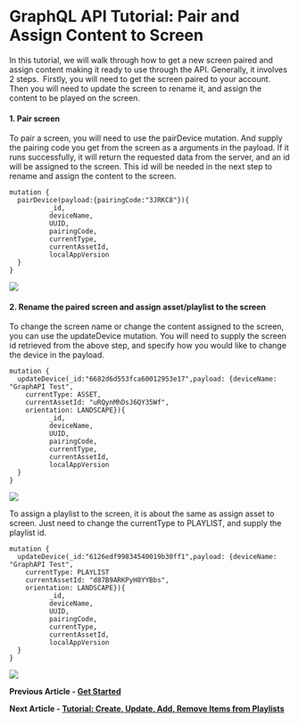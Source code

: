 # GraphQL API Tutorial: Pair and Assign Content to Screen

In this tutorial, we will walk through how to get a new screen paired and assign content making it ready to use through the API. Generally, it involves 2 steps.  Firstly, you will need to get the screen paired to your account. Then you will need to update the screen to rename it, and assign the content to be played on the screen.

#### **1. Pair screen**

To pair a screen, you will need to use the pairDevice mutation. And supply the pairing code you get from the screen as a arguments in the payload. If it runs successfully, it will return the requested data from the server, and an id will be assigned to the screen. This id will be needed in the next step to rename and assign the content to the screen.

```
mutation {  
  pairDevice(payload:{pairingCode:"3JRKC8"}){  
          _id,  
          deviceName,  
          UUID,  
          pairingCode,  
          currentType,  
          currentAssetId,  
          localAppVersion  
  }  
}
```

![](https://support.optisigns.com/hc/article_attachments/36564341500819)

#### **2. Rename the paired screen and assign asset/playlist to the screen**

To change the screen name or change the content assigned to the screen, you can use the updateDevice mutation. You will need to supply the screen id retrieved from the above step, and specify how you would like to change the device in the payload.

```
mutation {  
  updateDevice(_id:"6682d6d553fca60012953e17",payload: {deviceName: "GraphAPI Test",  
    currentType: ASSET,  
    currentAssetId: "uRQynMhDsJ6QY35Wf",  
    orientation: LANDSCAPE}){  
          _id,  
          deviceName,  
          UUID,  
          pairingCode,  
          currentType,  
          currentAssetId,  
          localAppVersion  
  }  
}
```

![](https://support.optisigns.com/hc/article_attachments/36564341502611)

To assign a playlist to the screen, it is about the same as assign asset to screen. Just need to change the currentType to PLAYLIST, and supply the playlist id.

```
mutation {  
  updateDevice(_id:"6126edf99834540019b30ff1",payload: {deviceName: "GraphAPI Test",  
    currentType: PLAYLIST  
    currentAssetId: "d87B9ARKPyH8YYBbs",  
    orientation: LANDSCAPE}){  
          _id,  
          deviceName,  
          UUID,  
          pairingCode,  
          currentType,  
          currentAssetId,  
          localAppVersion  
  }  
}
```

![](https://support.optisigns.com/hc/article_attachments/36564341504915)

**Previous Article - [Get Started](https://support.optisigns.com/hc/en-us/articles/4414563863827-Get-Started)**

**Next Article - [Tutorial: Create, Update, Add, Remove Items from Playlists](https://support.optisigns.com/hc/en-us/articles/4414558295955-Tutorial-Create-Update-Add-Remove-items-from-Playlists)**